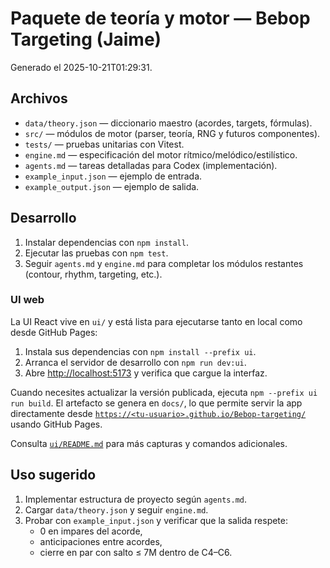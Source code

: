 # Paquete de teoría y motor — Bebop Targeting (Jaime)
Generado el 2025-10-21T01:29:31.

## Archivos
- `data/theory.json` — diccionario maestro (acordes, targets, fórmulas).
- `src/` — módulos de motor (parser, teoría, RNG y futuros componentes).
- `tests/` — pruebas unitarias con Vitest.
- `engine.md` — especificación del motor rítmico/melódico/estilístico.
- `agents.md` — tareas detalladas para Codex (implementación).
- `example_input.json` — ejemplo de entrada.
- `example_output.json` — ejemplo de salida.

## Desarrollo
1. Instalar dependencias con `npm install`.
2. Ejecutar las pruebas con `npm test`.
3. Seguir `agents.md` y `engine.md` para completar los módulos restantes (contour, rhythm, targeting, etc.).

### UI web
La UI React vive en `ui/` y está lista para ejecutarse tanto en local como desde GitHub Pages:

1. Instala sus dependencias con `npm install --prefix ui`.
2. Arranca el servidor de desarrollo con `npm run dev:ui`.
3. Abre [http://localhost:5173](http://localhost:5173) y verifica que cargue la interfaz.

Cuando necesites actualizar la versión publicada, ejecuta `npm --prefix ui run build`. El artefacto se genera en `docs/`, lo que permite servir la app directamente desde [`https://<tu-usuario>.github.io/Bebop-targeting/`](https://<tu-usuario>.github.io/Bebop-targeting/) usando GitHub Pages.

Consulta [`ui/README.md`](ui/README.md) para más capturas y comandos adicionales.

## Uso sugerido
1. Implementar estructura de proyecto según `agents.md`.
2. Cargar `data/theory.json` y seguir `engine.md`.
3. Probar con `example_input.json` y verificar que la salida respete:
   - 0 en impares del acorde,
   - anticipaciones entre acordes,
   - cierre en par con salto ≤ 7M dentro de C4–C6.
